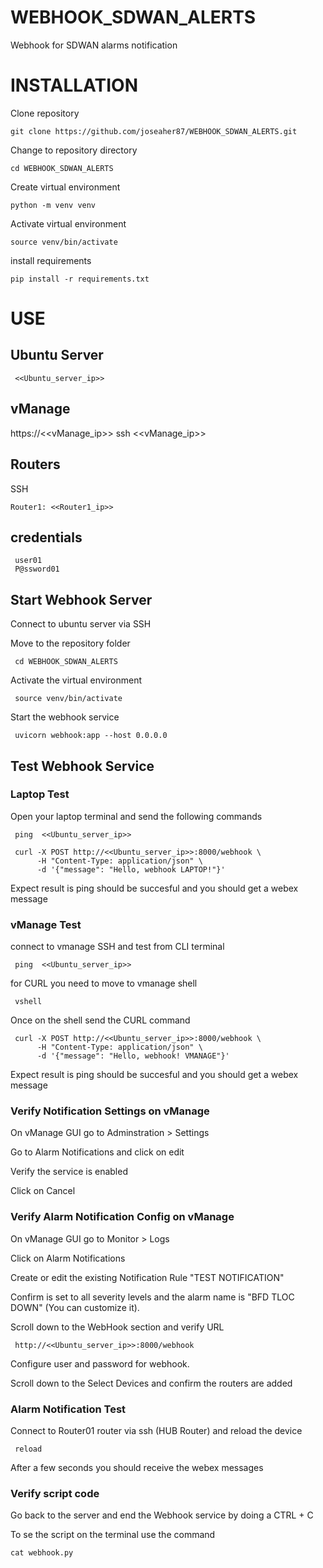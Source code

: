 # WEBHOOK_SDWAN_ALERTS

Webhook for SDWAN alarms notification

# INSTALLATION

Clone repository

    git clone https://github.com/joseaher87/WEBHOOK_SDWAN_ALERTS.git

Change to repository directory

    cd WEBHOOK_SDWAN_ALERTS

Create virtual environment

    python -m venv venv


Activate virtual environment

    source venv/bin/activate


install requirements

    pip install -r requirements.txt

# USE

## Ubuntu Server

     <<Ubuntu_server_ip>>

## vManage

  https://<<vManage_ip>>
     ssh <<vManage_ip>>

## Routers

SSH

    Router1: <<Router1_ip>>
     

## credentials

     user01
     P@ssword01

## Start Webhook Server

Connect to ubuntu server via SSH

Move to the repository folder

     cd WEBHOOK_SDWAN_ALERTS

Activate the virtual environment

     source venv/bin/activate

Start the webhook service

     uvicorn webhook:app --host 0.0.0.0

## Test Webhook Service

### Laptop Test

Open your laptop terminal and send the following commands

     ping  <<Ubuntu_server_ip>>

     curl -X POST http://<<Ubuntu_server_ip>>:8000/webhook \
          -H "Content-Type: application/json" \
          -d '{"message": "Hello, webhook LAPTOP!"}'

Expect result is ping should be succesful and you should get a webex message

### vManage Test

connect to vmanage SSH and test from CLI terminal

     ping  <<Ubuntu_server_ip>>

for CURL you need to move to vmanage shell

     vshell

Once on the shell send the CURL command

     curl -X POST http://<<Ubuntu_server_ip>>:8000/webhook \
          -H "Content-Type: application/json" \
          -d '{"message": "Hello, webhook! VMANAGE"}'

Expect result is ping should be succesful and you should get a webex message

### Verify Notification Settings on vManage

On vManage GUI go to Adminstration > Settings

Go to Alarm Notifications and click on edit

Verify the service is enabled

Click on Cancel

### Verify Alarm Notification Config on vManage

On vManage GUI go to Monitor > Logs

Click on Alarm Notifications

Create or edit the existing Notification Rule "TEST NOTIFICATION"

Confirm is set to all severity levels and the alarm name is "BFD TLOC DOWN" (You can customize it).

Scroll down to the WebHook section and verify URL

     http://<<Ubuntu_server_ip>>:8000/webhook

Configure user and password for webhook.

Scroll down to the Select Devices and confirm the routers are added


### Alarm Notification Test

Connect to Router01 router via ssh (HUB Router) and reload the device

     reload

After a few seconds you should receive the webex messages

### Verify script code

Go back to the server and end the Webhook service by doing a CTRL + C

To se the script on the terminal use the command

    cat webhook.py
